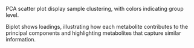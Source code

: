 PCA scatter plot display sample clustering, with colors indicating group level.

Biplot shows loadings, illustrating how each metabolite contributes to the principal components and highlighting metabolites that capture similar information.